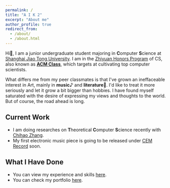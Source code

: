 ```yaml
---
permalink: /
title: "A I K 2"
excerpt: "About me"
author_profile: true
redirect_from: 
  - /about/
  - /about.html
---
```


Hi&#128075;, I am a junior undergraduate student majoring in **C**omputer **S**cience at [Shanghai Jiao Tong University](https://www.sjtu.edu.cn/). 
I am in the [Zhiyuan Honors Program](https://en.zhiyuan.sjtu.edu.cn/) of CS, also known as [**ACM Class**](https://acm.sjtu.edu.cn/home), which targets at cultivating top computer scientists.

What differs me from my peer classmates is that I've grown an ineffaceable interest in Art, mainly in **music**&#9834; and **literature**&#128214;. 
I'd like to treat it more seriously and let it grow a bit bigger than hobbies. I have found myself saturated with the desire 
of expressing my views and thoughts to the world. But of course, the road ahead is long.

## Current Work

- I am doing researches on **T**heoretical **C**omputer **S**cience recently with [Chihao Zhang](http://chihaozhang.com).
- My first electronic music piece is going to be released under [CEM Record](https://soundcloud.com/cemrecords) soon.

## What I Have Done

- You can view my experience and skills [here](/cv/).
- You can check my portfolio [here](/portfolio/).
